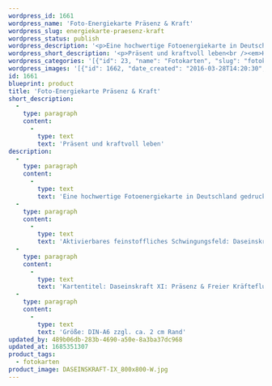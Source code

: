 ```yaml
---
wordpress_id: 1661
wordpress_name: 'Foto-Energiekarte Präsenz & Kraft'
wordpress_slug: energiekarte-praesenz-kraft
wordpress_status: publish
wordpress_description: '<p>Eine hochwertige Fotoenergiekarte in Deutschland gedruckt und in Handarbeit laminiert.  Sie ist in Postkartengröße (DIN-A6) gut zu transportieren und kann auch auf den Körper aufgelegt werden.</p><p>Aktivierbares feinstoffliches Schwingungsfeld: Daseinskraft - Selbstverständlichkeit - Hiersein - Kräfteverteilung: In Selbstverständlichkeit das eigene Leben kraftvoll und präsent leben. Die Kräfte auf allen Ebenen des eigenen Systems (mental, emotional etc.) ideal verteilen und frei fließen lassen.</p><p>Kartentitel: Daseinskraft XI: Präsenz &amp; Freier Kräftefluss: Daseinskraft. Schwingung: Türkis</p><p>Größe: DIN-A6 zzgl. ca. 2 cm Rand<br />Andere Formate sind individuell für Sie innerhalb weniger Tage herstellbar. Bitte kontaktieren Sie uns hierfür unter <a href="mailto:info@elvedenverlag.de">info@elvedenverlag.de</a>.</p><p><a href="https://my.feenbaum.de/anwendung-energiebilder-foto-laminiert/">Anwendungshinweise</a>      <a href="https://my.feenbaum.de/produktinformationen-fotokarten/">Produktinformationen</a></p>'
wordpress_short_description: '<p>Präsent und kraftvoll leben<br /><em>Hinweis: Das Wasserzeichen „Elveden Verlag Energiebild“ wird nicht mit gedruckt</em></p>'
wordpress_categories: '[{"id": 23, "name": "Fotokarten", "slug": "fotokarten"}]'
wordpress_images: '[{"id": 1662, "date_created": "2016-03-28T14:20:30", "date_created_gmt": "2016-03-28T10:20:30", "date_modified": "2016-03-28T14:20:30", "date_modified_gmt": "2016-03-28T10:20:30", "src": "https://my.feenbaum.de/wp-content/uploads/2016/03/DASEINSKRAFT-IX_800x800-W.jpg", "name": "DASEINSKRAFT-IX_800x800-W", "alt": ""}]'
id: 1661
blueprint: product
title: 'Foto-Energiekarte Präsenz & Kraft'
short_description:
  -
    type: paragraph
    content:
      -
        type: text
        text: 'Präsent und kraftvoll leben'
description:
  -
    type: paragraph
    content:
      -
        type: text
        text: 'Eine hochwertige Fotoenergiekarte in Deutschland gedruckt und in Handarbeit laminiert.  Sie ist in Postkartengröße (DIN-A6) gut zu transportieren und kann auch auf den Körper aufgelegt werden.'
  -
    type: paragraph
    content:
      -
        type: text
        text: 'Aktivierbares feinstoffliches Schwingungsfeld: Daseinskraft - Selbstverständlichkeit - Hiersein - Kräfteverteilung: In Selbstverständlichkeit das eigene Leben kraftvoll und präsent leben. Die Kräfte auf allen Ebenen des eigenen Systems (mental, emotional etc.) ideal verteilen und frei fließen lassen.'
  -
    type: paragraph
    content:
      -
        type: text
        text: 'Kartentitel: Daseinskraft XI: Präsenz & Freier Kräftefluss: Daseinskraft. Schwingung: Türkis'
  -
    type: paragraph
    content:
      -
        type: text
        text: 'Größe: DIN-A6 zzgl. ca. 2 cm Rand'
updated_by: 489b06db-283b-4690-a50e-8a3ba37dc968
updated_at: 1685351307
product_tags:
  - fotokarten
product_image: DASEINSKRAFT-IX_800x800-W.jpg
---
```


